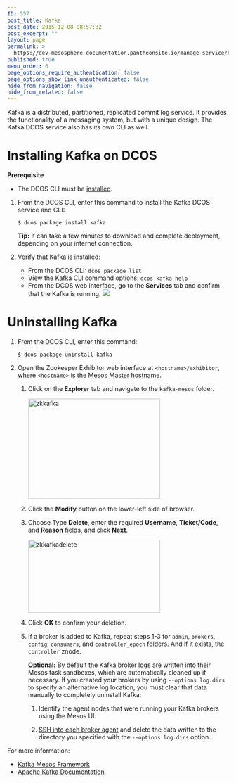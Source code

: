 ```yaml
---
ID: 557
post_title: Kafka
post_date: 2015-12-08 08:57:32
post_excerpt: ""
layout: page
permalink: >
  https://dev-mesosphere-documentation.pantheonsite.io/manage-service/kafka/
published: true
menu_order: 6
page_options_require_authentication: false
page_options_show_link_unauthenticated: false
hide_from_navigation: false
hide_from_related: false
---
```

Kafka is a distributed, partitioned, replicated commit log service. It provides the functionality of a messaging system, but with a unique design. The Kafka DCOS service also has its own CLI as well.

# <a name="kafkainstall"></a>Installing Kafka on DCOS

**Prerequisite**

*   The DCOS CLI must be [installed][1].

1.  From the DCOS CLI, enter this command to install the Kafka DCOS service and CLI:
    
        $ dcos package install kafka
        
    
    **Tip:** It can take a few minutes to download and complete deployment, depending on your internet connection.

2.  Verify that Kafka is installed:
    
    *   From the DCOS CLI: `dcos package list` 
    *   View the Kafka CLI command options: `dcos kafka help`
    *   From the DCOS web interface, go to the **Services** tab and confirm that the Kafka is running. ![][2]

# <a name="uninstall"></a>Uninstalling Kafka

1.  From the DCOS CLI, enter this command:
    
        $ dcos package uninstall kafka
        

2.  Open the Zookeeper Exhibitor web interface at `<hostname>/exhibitor`, where `<hostname>` is the [Mesos Master hostname][3].
    
    1.  Click on the **Explorer** tab and navigate to the `kafka-mesos` folder.
        
        <a href="https://docs.mesosphere.com/wp-content/uploads/2015/12/zkkafka.png" rel="attachment wp-att-1395"><img src="https://docs.mesosphere.com/wp-content/uploads/2015/12/zkkafka-600x456.png" alt="zkkafka" width="300" height="228" class="alignnone size-medium wp-image-1395" /></a>
    
    2.  Click the **Modify** button on the lower-left side of browser.
    
    3.  Choose Type **Delete**, enter the required **Username**, **Ticket/Code**, and **Reason** fields, and click **Next**.
        
        <a href="https://docs.mesosphere.com/wp-content/uploads/2015/12/zkkafkadelete.png" rel="attachment wp-att-1393"><img src="https://docs.mesosphere.com/wp-content/uploads/2015/12/zkkafkadelete-600x331.png" alt="zkkafkadelete" width="300" height="166" class="alignnone size-medium wp-image-1393" /></a>
    
    4.  Click **OK** to confirm your deletion.
    
    5.  If a broker is added to Kafka, repeat steps 1-3 for `admin`, `brokers`, `config`, `consumers`, and `controller_epoch` folders. And if it exists, the `controller` znode.
        
        **Optional:** By default the Kafka broker logs are written into their Mesos task sandboxes, which are automatically cleaned up if necessary. If you created your brokers by using `--options log.dirs` to specify an alternative log location, you must clear that data manually to completely uninstall Kafka:
        
        1.  Identify the agent nodes that were running your Kafka brokers using the Mesos UI.
        
        2.  [SSH into each broker agent][4] and delete the data written to the directory you specified with the `--options log.dirs` option.

For more information:

*   <a href="https://github.com/mesosphere/kafka/blob/master/README.md" target="_blank">Kafka Mesos Framework</a>
*   <a href="http://kafka.apache.org/documentation.html" target="_blank">Apache Kafka Documentation</a>

 [1]: /install/cli/
 [2]: https://github.com/mesosphere/dcos-kafka
 [3]: /install/awscluster#launchdcos
 [4]: /sshcluster/